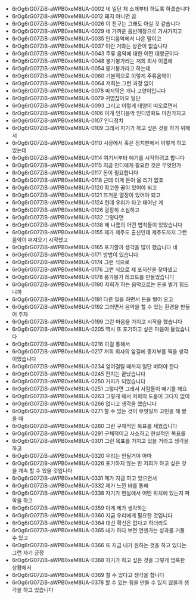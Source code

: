 - 6rOg6rG07ZiB-aWPB0xeM8UA-0002 네 일단 제 소개부터 하도록 하겠습니다
- 6rOg6rG07ZiB-aWPB0xeM8UA-0012 돼지 아니면 곰
- 6rOg6rG07ZiB-aWPB0xeM8UA-0026 이 친구는 그래도 아실 것 같습니다
- 6rOg6rG07ZiB-aWPB0xeM8UA-0029 네 가까운 음반매장으로 가셔가지고
- 6rOg6rG07ZiB-aWPB0xeM8UA-0035 인디음악에서 나온 말이고
- 6rOg6rG07ZiB-aWPB0xeM8UA-0037 이런 거와는 상관이 없습니다
- 6rOg6rG07ZiB-aWPB0xeM8UA-0043 주류 음악에 대한 어떤 대항군이다
- 6rOg6rG07ZiB-aWPB0xeM8UA-0048 붕가붕가라는 저희 회사 이름에
- 6rOg6rG07ZiB-aWPB0xeM8UA-0054 붕가붕가라고 하는데
- 6rOg6rG07ZiB-aWPB0xeM8UA-0060 기본적으로 이렇게 주류음악이
- 6rOg6rG07ZiB-aWPB0xeM8UA-0064 저희는 그런 과정 없이
- 6rOg6rG07ZiB-aWPB0xeM8UA-0078 마지막은 개나 고양이입니다
- 6rOg6rG07ZiB-aWPB0xeM8UA-0079 귀엽잖아요 일단
- 6rOg6rG07ZiB-aWPB0xeM8UA-0093 그리고 이렇게 태양이 떠오르면서
- 6rOg6rG07ZiB-aWPB0xeM8UA-0106 이게 인디음악 인디영화도 마찬가지고
- 6rOg6rG07ZiB-aWPB0xeM8UA-0107 인디정치
- 6rOg6rG07ZiB-aWPB0xeM8UA-0109 그래서 자기가 하고 싶은 것을 하기 위해서
- 6rOg6rG07ZiB-aWPB0xeM8UA-0110 시장에서 혹은 정치판에서 이렇게 하고 있는데
- 6rOg6rG07ZiB-aWPB0xeM8UA-0114 여기서부터 얘기를 시작하려고 합니다
- 6rOg6rG07ZiB-aWPB0xeM8UA-0115 지금 인디에게 필요한 것은 무엇인가
- 6rOg6rG07ZiB-aWPB0xeM8UA-0117 돈이 필요합니다
- 6rOg6rG07ZiB-aWPB0xeM8UA-0118 근데 이게 돈이 올 리가 없죠
- 6rOg6rG07ZiB-aWPB0xeM8UA-0120 확고한 꿈이 있어야 되고
- 6rOg6rG07ZiB-aWPB0xeM8UA-0121 뜨거운 열정이 있어야 되고
- 6rOg6rG07ZiB-aWPB0xeM8UA-0124 헌데 우리가 타고 태어난 게
- 6rOg6rG07ZiB-aWPB0xeM8UA-0126 굉장히 소심하고
- 6rOg6rG07ZiB-aWPB0xeM8UA-0132 그렇다면
- 6rOg6rG07ZiB-aWPB0xeM8UA-0138 제 나름의 어떤 법칙들이 있었습니다
- 6rOg6rG07ZiB-aWPB0xeM8UA-0155 제가 제주도 출신인데 제주도까지 그런 음악이 퍼져오기 시작했고
- 6rOg6rG07ZiB-aWPB0xeM8UA-0165 포기할까 생각을 많이 했습니다 네
- 6rOg6rG07ZiB-aWPB0xeM8UA-0171 방법이 있습니다
- 6rOg6rG07ZiB-aWPB0xeM8UA-0174 그런 식으로
- 6rOg6rG07ZiB-aWPB0xeM8UA-0176 그런 식으로 제 포지션을 찾아냈고
- 6rOg6rG07ZiB-aWPB0xeM8UA-0178 붕가붕가 레코드를 만들었습니다
- 6rOg6rG07ZiB-aWPB0xeM8UA-0190 저희가 하는 음악으로는 돈을 벌기 힘드니까
- 6rOg6rG07ZiB-aWPB0xeM8UA-0191 다른 일을 하면서 돈을 벌어 오고
- 6rOg6rG07ZiB-aWPB0xeM8UA-0192 그러면서 음악을 할 수 있는 환경을 만들어 주자
- 6rOg6rG07ZiB-aWPB0xeM8UA-0199 그런 마음을 가지고 시작을 했습니다
- 6rOg6rG07ZiB-aWPB0xeM8UA-0205 역시 또 포기하고 싶은 마음이 들었습니다
- 6rOg6rG07ZiB-aWPB0xeM8UA-0216 이걸 통해서
- 6rOg6rG07ZiB-aWPB0xeM8UA-0217 저희 회사의 앞길에 종지부를 찍을 생각이었습니다
- 6rOg6rG07ZiB-aWPB0xeM8UA-0234 얻어걸릴 때까지 일단 버텨야 한다
- 6rOg6rG07ZiB-aWPB0xeM8UA-0245 잔치는 끝났습니다
- 6rOg6rG07ZiB-aWPB0xeM8UA-0250 거지가 되었습니다
- 6rOg6rG07ZiB-aWPB0xeM8UA-0251 그렇다면 그래서 사람들이 얘기를 해요
- 6rOg6rG07ZiB-aWPB0xeM8UA-0263 그렇게 해서 저희의 도움이 그다지 없이
- 6rOg6rG07ZiB-aWPB0xeM8UA-0266 없다고 생각을 했습니다
- 6rOg6rG07ZiB-aWPB0xeM8UA-0271 할 수 있는 것이 무엇일까 고민을 해 봤을 때
- 6rOg6rG07ZiB-aWPB0xeM8UA-0280 그런 구체적인 목표를 세웠습니다
- 6rOg6rG07ZiB-aWPB0xeM8UA-0291 구체적이고 사소하고 현실적인 목표를
- 6rOg6rG07ZiB-aWPB0xeM8UA-0301 그런 목표를 가지고 있을 거라고 생각을 하고
- 6rOg6rG07ZiB-aWPB0xeM8UA-0320 우리는 안될거야 아마
- 6rOg6rG07ZiB-aWPB0xeM8UA-0326 포기하지 않는 한 저희가 하고 싶은 것을 계속 할 수 있을 것입니다
- 6rOg6rG07ZiB-aWPB0xeM8UA-0331 제가 지금 하고 있으면서
- 6rOg6rG07ZiB-aWPB0xeM8UA-0332 제가 느낀 바를 통해
- 6rOg6rG07ZiB-aWPB0xeM8UA-0338 자기가 현실에서 어떤 위치에 있는지 파악을 하고
- 6rOg6rG07ZiB-aWPB0xeM8UA-0359 이게 제가 생각하는
- 6rOg6rG07ZiB-aWPB0xeM8UA-0360 지금 우리에게 필요한 것입니다
- 6rOg6rG07ZiB-aWPB0xeM8UA-0364 대신 확신은 없다고 하더라도
- 6rOg6rG07ZiB-aWPB0xeM8UA-0365 내가 하다 보면 언젠가는 성과를 거둘 수 있고
- 6rOg6rG07ZiB-aWPB0xeM8UA-0366 또 지금 내가 원하는 것을 하고 있다는 그런 자기 긍정
- 6rOg6rG07ZiB-aWPB0xeM8UA-0368 자기가 하고 싶은 것을 그렇게 엄혹한 상황에서
- 6rOg6rG07ZiB-aWPB0xeM8UA-0369 할 수 있다고 생각을 합니다
- 6rOg6rG07ZiB-aWPB0xeM8UA-0378 할 수 있는 힘을 만들 수 있지 않을까 생각을 하고 있습니다
